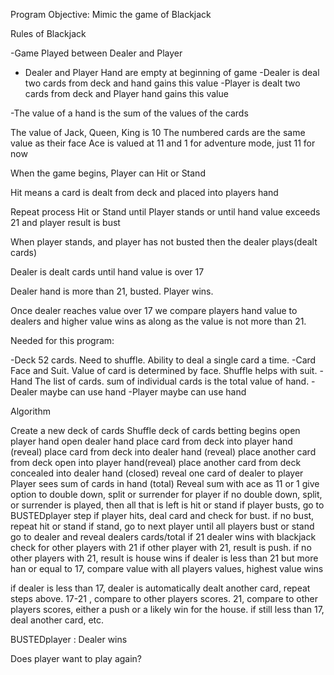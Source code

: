 Program Objective: Mimic the game of Blackjack

Rules of Blackjack

-Game Played between Dealer and Player

- Dealer and Player Hand are empty at beginning of game
  -Dealer is deal two cards from deck and hand gains this value
  -Player is dealt two cards from deck and Player hand gains this value

-The value of a hand is the sum of the values of the cards

The value of Jack, Queen, King is 10
The numbered cards are the same value as their face
Ace is valued at 11 and 1 for adventure mode, just 11 for now

When the game begins, Player can Hit or Stand

Hit means a card is dealt from deck and placed into players hand

Repeat process Hit or Stand until Player stands or until hand value exceeds 21 and player result is bust

When player stands, and player has not busted then the dealer plays(dealt cards)

Dealer is dealt cards until hand value is over 17

Dealer hand is more than 21, busted. Player wins.

Once dealer reaches value over 17 we compare players hand value to dealers and higher value wins as along as the value is not more than 21.

Needed for this program:

-Deck
52 cards. Need to shuffle. Ability to deal a single card a time.
-Card
Face and Suit. Value of card is determined by face. Shuffle helps with suit.
-Hand
The list of cards. sum of individual cards is the total value of hand.
-Dealer
maybe can use hand
-Player
maybe can use hand

Algorithm

Create a new deck of cards
Shuffle deck of cards
betting begins
open player hand
open dealer hand
place card from deck into player hand (reveal)
place card from deck into dealer hand (reveal)
place another card from deck open into player hand(reveal)
place another card from deck concealed into dealer hand (closed)
reveal one card of dealer to player
Player sees sum of cards in hand (total)
Reveal sum with ace as 11 or 1
give option to double down, split or surrender for player
if no double down, split, or surrender is played, then all that is left is hit or stand
if player busts, go to BUSTEDplayer step
if player hits, deal card and check for bust. if no bust, repeat hit or stand
if stand, go to next player until all players bust or stand
go to dealer and reveal dealers cards/total
if 21 dealer wins with blackjack
check for other players with 21
if other player with 21, result is push. if no other players with 21, result is house wins
if dealer is less than 21 but more han or equal to 17, compare value with all players values, highest value wins

if dealer is less than 17, dealer is automatically dealt another card, repeat steps above. 17-21 , compare to other players scores. 21, compare to other players scores, either a push or a likely win for the house. if still less than 17, deal another card, etc.

BUSTEDplayer : Dealer wins

Does player want to play again?
